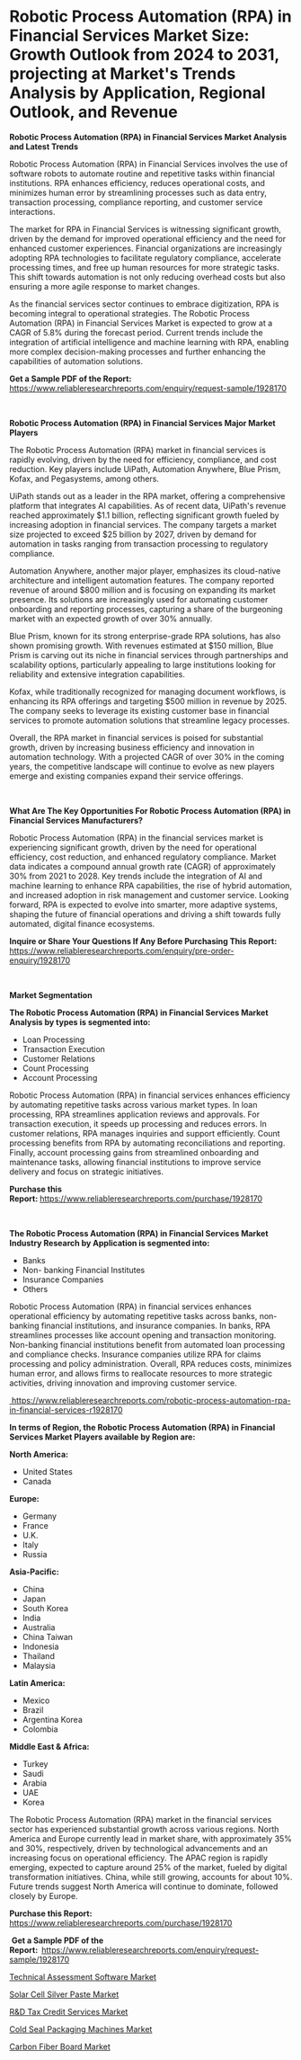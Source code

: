 <p><h1>Robotic Process Automation (RPA) in Financial Services Market Size: Growth Outlook from 2024 to 2031, projecting at Market's Trends Analysis by Application, Regional Outlook, and Revenue</h1></p><p><strong>Robotic Process Automation (RPA) in Financial Services Market Analysis and Latest Trends</strong></p>
<p><p>Robotic Process Automation (RPA) in Financial Services involves the use of software robots to automate routine and repetitive tasks within financial institutions. RPA enhances efficiency, reduces operational costs, and minimizes human error by streamlining processes such as data entry, transaction processing, compliance reporting, and customer service interactions.</p><p>The market for RPA in Financial Services is witnessing significant growth, driven by the demand for improved operational efficiency and the need for enhanced customer experiences. Financial organizations are increasingly adopting RPA technologies to facilitate regulatory compliance, accelerate processing times, and free up human resources for more strategic tasks. This shift towards automation is not only reducing overhead costs but also ensuring a more agile response to market changes.</p><p>As the financial services sector continues to embrace digitization, RPA is becoming integral to operational strategies. The Robotic Process Automation (RPA) in Financial Services Market is expected to grow at a CAGR of 5.8% during the forecast period. Current trends include the integration of artificial intelligence and machine learning with RPA, enabling more complex decision-making processes and further enhancing the capabilities of automation solutions.</p></p>
<p><strong>Get a Sample PDF of the Report:&nbsp;</strong> <a href="https://www.reliableresearchreports.com/enquiry/request-sample/1928170?utm_campaign=12&utm_medium=2&utm_source=Github&utm_content=ia&utm_term=25102024&utm_id=robotic-process-automation-rpa-in-financial-services">https://www.reliableresearchreports.com/enquiry/request-sample/1928170</a></p>
<p>&nbsp;</p>
<p><strong>Robotic Process Automation (RPA) in Financial Services Major Market Players</strong></p>
<p><p>The Robotic Process Automation (RPA) market in financial services is rapidly evolving, driven by the need for efficiency, compliance, and cost reduction. Key players include UiPath, Automation Anywhere, Blue Prism, Kofax, and Pegasystems, among others.</p><p>UiPath stands out as a leader in the RPA market, offering a comprehensive platform that integrates AI capabilities. As of recent data, UiPath's revenue reached approximately $1.1 billion, reflecting significant growth fueled by increasing adoption in financial services. The company targets a market size projected to exceed $25 billion by 2027, driven by demand for automation in tasks ranging from transaction processing to regulatory compliance.</p><p>Automation Anywhere, another major player, emphasizes its cloud-native architecture and intelligent automation features. The company reported revenue of around $800 million and is focusing on expanding its market presence. Its solutions are increasingly used for automating customer onboarding and reporting processes, capturing a share of the burgeoning market with an expected growth of over 30% annually.</p><p>Blue Prism, known for its strong enterprise-grade RPA solutions, has also shown promising growth. With revenues estimated at $150 million, Blue Prism is carving out its niche in financial services through partnerships and scalability options, particularly appealing to large institutions looking for reliability and extensive integration capabilities.</p><p>Kofax, while traditionally recognized for managing document workflows, is enhancing its RPA offerings and targeting $500 million in revenue by 2025. The company seeks to leverage its existing customer base in financial services to promote automation solutions that streamline legacy processes.</p><p>Overall, the RPA market in financial services is poised for substantial growth, driven by increasing business efficiency and innovation in automation technology. With a projected CAGR of over 30% in the coming years, the competitive landscape will continue to evolve as new players emerge and existing companies expand their service offerings.</p></p>
<p>&nbsp;</p>
<p><strong>What Are The Key Opportunities For Robotic Process Automation (RPA) in Financial Services Manufacturers?</strong></p>
<p><p>Robotic Process Automation (RPA) in the financial services market is experiencing significant growth, driven by the need for operational efficiency, cost reduction, and enhanced regulatory compliance. Market data indicates a compound annual growth rate (CAGR) of approximately 30% from 2021 to 2028. Key trends include the integration of AI and machine learning to enhance RPA capabilities, the rise of hybrid automation, and increased adoption in risk management and customer service. Looking forward, RPA is expected to evolve into smarter, more adaptive systems, shaping the future of financial operations and driving a shift towards fully automated, digital finance ecosystems.</p></p>
<p><strong>Inquire or Share Your Questions If Any Before Purchasing This Report:</strong> <a href="https://www.reliableresearchreports.com/enquiry/pre-order-enquiry/1928170?utm_campaign=12&utm_medium=2&utm_source=Github&utm_content=ia&utm_term=25102024&utm_id=robotic-process-automation-rpa-in-financial-services">https://www.reliableresearchreports.com/enquiry/pre-order-enquiry/1928170</a></p>
<p>&nbsp;</p>
<p><strong>Market Segmentation</strong></p>
<p><strong>The Robotic Process Automation (RPA) in Financial Services Market Analysis by types is segmented into:</strong></p>
<p><ul><li>Loan Processing</li><li>Transaction Execution</li><li>Customer Relations</li><li>Count Processing</li><li>Account Processing</li></ul></p>
<p><p>Robotic Process Automation (RPA) in financial services enhances efficiency by automating repetitive tasks across various market types. In loan processing, RPA streamlines application reviews and approvals. For transaction execution, it speeds up processing and reduces errors. In customer relations, RPA manages inquiries and support efficiently. Count processing benefits from RPA by automating reconciliations and reporting. Finally, account processing gains from streamlined onboarding and maintenance tasks, allowing financial institutions to improve service delivery and focus on strategic initiatives.</p></p>
<p><strong>Purchase this Report:&nbsp;</strong><a href="https://www.reliableresearchreports.com/purchase/1928170?utm_campaign=12&utm_medium=2&utm_source=Github&utm_content=ia&utm_term=25102024&utm_id=robotic-process-automation-rpa-in-financial-services">https://www.reliableresearchreports.com/purchase/1928170</a></p>
<p>&nbsp;</p>
<p><strong>The Robotic Process Automation (RPA) in Financial Services Market Industry Research by Application is segmented into:</strong></p>
<p><ul><li>Banks</li><li>Non- banking Financial Institutes</li><li>Insurance Companies</li><li>Others</li></ul></p>
<p><p>Robotic Process Automation (RPA) in financial services enhances operational efficiency by automating repetitive tasks across banks, non-banking financial institutions, and insurance companies. In banks, RPA streamlines processes like account opening and transaction monitoring. Non-banking financial institutions benefit from automated loan processing and compliance checks. Insurance companies utilize RPA for claims processing and policy administration. Overall, RPA reduces costs, minimizes human error, and allows firms to reallocate resources to more strategic activities, driving innovation and improving customer service.</p></p>
<p><a href="https://www.reliableresearchreports.com/robotic-process-automation-rpa-in-financial-services-r1928170?utm_campaign=12&utm_medium=2&utm_source=Github&utm_content=ia&utm_term=25102024&utm_id=robotic-process-automation-rpa-in-financial-services">&nbsp;https://www.reliableresearchreports.com/robotic-process-automation-rpa-in-financial-services-r1928170</a></p>
<p><strong>In terms of Region, the Robotic Process Automation (RPA) in Financial Services Market Players available by Region are:</strong></p>
<p>
    <p> <strong> North America: </strong>
        <ul>
            <li>United States</li>
            <li>Canada</li>
        </ul>
        </p> 
    <p> <strong> Europe: </strong>
        <ul>
            <li>Germany</li>
            <li>France</li>
            <li>U.K.</li>
            <li>Italy</li>
            <li>Russia</li>
        </ul>
        </p> 
    <p> <strong> Asia-Pacific: </strong>
        <ul>
            <li>China</li>
            <li>Japan</li>
            <li>South Korea</li>
            <li>India</li>
            <li>Australia</li>
            <li>China Taiwan</li>
            <li>Indonesia</li>
            <li>Thailand</li>
            <li>Malaysia</li>
        </ul>
        </p> 
    <p> <strong> Latin America: </strong>
        <ul>
            <li>Mexico</li>
            <li>Brazil</li>
            <li>Argentina Korea</li>
            <li>Colombia</li>
        </ul>
        </p> 
    <p> <strong> Middle East & Africa: </strong>
        <ul>
            <li>Turkey</li>
            <li>Saudi</li>
            <li>Arabia</li>
            <li>UAE</li>
            <li>Korea</li>
        </ul>
    </p>
    </p>
<p><p>The Robotic Process Automation (RPA) market in the financial services sector has experienced substantial growth across various regions. North America and Europe currently lead in market share, with approximately 35% and 30%, respectively, driven by technological advancements and an increasing focus on operational efficiency. The APAC region is rapidly emerging, expected to capture around 25% of the market, fueled by digital transformation initiatives. China, while still growing, accounts for about 10%. Future trends suggest North America will continue to dominate, followed closely by Europe.</p></p>
<p><strong>Purchase this Report: </strong><a href="https://www.reliableresearchreports.com/purchase/1928170?utm_campaign=12&utm_medium=2&utm_source=Github&utm_content=ia&utm_term=25102024&utm_id=robotic-process-automation-rpa-in-financial-services">https://www.reliableresearchreports.com/purchase/1928170</a></p>
<p>&nbsp;<strong>Get a Sample PDF of the Report:&nbsp;&nbsp;</strong><a href="https://www.reliableresearchreports.com/enquiry/request-sample/1928170?utm_campaign=12&utm_medium=2&utm_source=Github&utm_content=ia&utm_term=25102024&utm_id=robotic-process-automation-rpa-in-financial-services">https://www.reliableresearchreports.com/enquiry/request-sample/1928170</a></p>
<p><strong></strong></p>
<p><p><a href="https://www.linkedin.com/pulse/technical-assessment-software-market-research-report-exploring-uow6e?utm_campaign=12&utm_medium=2&utm_source=Github&utm_content=ia&utm_term=25102024&utm_id=robotic-process-automation-rpa-in-financial-services">Technical Assessment Software Market</a></p><p><a href="https://medium.com/@norriskelaa/market-leaders-and-laggards-global-solar-cell-silver-paste-market-trends-and-forecast-2024-6c185a2ca577?postPublishedType=repub&utm_campaign=12&utm_medium=2&utm_source=Github&utm_content=ia&utm_term=25102024&utm_id=robotic-process-automation-rpa-in-financial-services">Solar Cell Silver Paste Market</a></p><p><a href="https://www.linkedin.com/pulse/rd-tax-credit-services-market-navigating-challenges-unlocking-pykde?utm_campaign=12&utm_medium=2&utm_source=Github&utm_content=ia&utm_term=25102024&utm_id=robotic-process-automation-rpa-in-financial-services">R&D Tax Credit Services Market</a></p><p><a href="https://issuu.com/reportprime-2/docs/cold-seal-packaging-machines-market_eeb0ef1086bc6f?utm_campaign=12&utm_medium=2&utm_source=Github&utm_content=ia&utm_term=25102024&utm_id=robotic-process-automation-rpa-in-financial-services">Cold Seal Packaging Machines Market</a></p><p><a href="https://medium.com/@gayelordo9wc/carbon-fiber-board-market-opportunities-emerging-global-trends-and-shifts-2024-2031-711b3a8df780?utm_campaign=12&utm_medium=2&utm_source=Github&utm_content=ia&utm_term=25102024&utm_id=robotic-process-automation-rpa-in-financial-services">Carbon Fiber Board Market</a></p></p>
